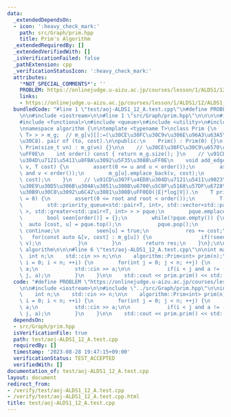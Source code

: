 ```yaml
---
data:
  _extendedDependsOn:
  - icon: ':heavy_check_mark:'
    path: src/Graph/prim.hpp
    title: Prim's Algorithm
  _extendedRequiredBy: []
  _extendedVerifiedWith: []
  _isVerificationFailed: false
  _pathExtension: cpp
  _verificationStatusIcon: ':heavy_check_mark:'
  attributes:
    '*NOT_SPECIAL_COMMENTS*': ''
    PROBLEM: https://onlinejudge.u-aizu.ac.jp/courses/lesson/1/ALDS1/12/ALDS1_12_A
    links:
    - https://onlinejudge.u-aizu.ac.jp/courses/lesson/1/ALDS1/12/ALDS1_12_A
  bundledCode: "#line 1 \"test/aoj-ALDS1_12_A.test.cpp\"\n#define PROBLEM \"https://onlinejudge.u-aizu.ac.jp/courses/lesson/1/ALDS1/12/ALDS1_12_A\"\
    \n\n#include <iostream>\n\n#line 1 \"src/Graph/prim.hpp\"\n\n\n\n#include <cassert>\n\
    #include <functional>\n#include <queue>\n#include <utility>\n#include <vector>\n\
    \nnamespace algorithm {\n\ntemplate <typename T>\nclass Prim {\n    std::vector<std::vector<std::pair<int,\
    \ T> > > m_g;  // m_g[v][]:=(\u30CE\u30FC\u30C9v\u306E\u96A3\u63A5\u30EA\u30B9\
    \u30C8). pair of (to, cost).\n\npublic:\n    Prim() : Prim(0) {}\n    explicit\
    \ Prim(size_t vn) : m_g(vn) {}\n\n    // \u30CE\u30FC\u30C9\u6570\u3092\u8FD4\u3059\
    \uFF0E\n    int order() const { return m_g.size(); }\n    // \u91CD\u307F\u4ED8\
    \u304D\u7121\u5411\u8FBA\u3092\u5F35\u308B\uFF0E\n    void add_edge(int u, int\
    \ v, T cost) {\n        assert(0 <= u and u < order());\n        assert(0 <= v\
    \ and v < order());\n        m_g[u].emplace_back(v, cost);\n        m_g[v].emplace_back(u,\
    \ cost);\n    }\n    // \u91CD\u307F\u4ED8\u304D\u7121\u5411\u9023\u7D50\u30B0\
    \u30E9\u30D5\u306B\u304A\u3051\u308B\u6700\u5C0F\u5168\u57DF\u6728\u306E\u30B3\
    \u30B9\u30C8\u3092\u6C42\u3081\u308B\uFF0EO(|E|*log|V|).\n    T prim(int root\
    \ = 0) {\n        assert(0 <= root and root < order());\n        T res = 0;\n\
    \        std::priority_queue<std::pair<T, int>, std::vector<std::pair<T, int>\
    \ >, std::greater<std::pair<T, int> > > pque;\n        pque.emplace(0, root);\n\
    \        bool seen[order()] = {};\n        while(!pque.empty()) {\n          \
    \  auto [cost, u] = pque.top();\n            pque.pop();\n            if(seen[u])\
    \ continue;\n            seen[u] = true;\n            res += cost;\n         \
    \   for(const auto &[v, cost] : m_g[u]) {\n                if(!seen[v]) pque.emplace(cost,\
    \ v);\n            }\n        }\n        return res;\n    }\n};\n\n}  // namespace\
    \ algorithm\n\n\n#line 6 \"test/aoj-ALDS1_12_A.test.cpp\"\n\nint main() {\n  \
    \  int n;\n    std::cin >> n;\n\n    algorithm::Prim<int> prim(n);\n    for(int\
    \ i = 0; i < n; ++i) {\n        for(int j = 0; j < n; ++j) {\n            int\
    \ a;\n            std::cin >> a;\n\n            if(i < j and a != -1) prim.add_edge(i,\
    \ j, a);\n        }\n    }\n\n    std::cout << prim.prim() << std::endl;\n}\n"
  code: "#define PROBLEM \"https://onlinejudge.u-aizu.ac.jp/courses/lesson/1/ALDS1/12/ALDS1_12_A\"\
    \n\n#include <iostream>\n\n#include \"../src/Graph/prim.hpp\"\n\nint main() {\n\
    \    int n;\n    std::cin >> n;\n\n    algorithm::Prim<int> prim(n);\n    for(int\
    \ i = 0; i < n; ++i) {\n        for(int j = 0; j < n; ++j) {\n            int\
    \ a;\n            std::cin >> a;\n\n            if(i < j and a != -1) prim.add_edge(i,\
    \ j, a);\n        }\n    }\n\n    std::cout << prim.prim() << std::endl;\n}\n"
  dependsOn:
  - src/Graph/prim.hpp
  isVerificationFile: true
  path: test/aoj-ALDS1_12_A.test.cpp
  requiredBy: []
  timestamp: '2023-08-28 19:47:15+09:00'
  verificationStatus: TEST_ACCEPTED
  verifiedWith: []
documentation_of: test/aoj-ALDS1_12_A.test.cpp
layout: document
redirect_from:
- /verify/test/aoj-ALDS1_12_A.test.cpp
- /verify/test/aoj-ALDS1_12_A.test.cpp.html
title: test/aoj-ALDS1_12_A.test.cpp
---
```

